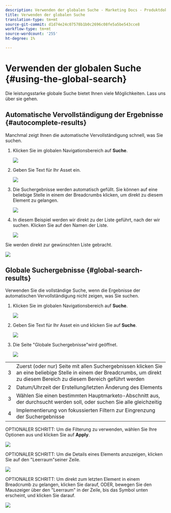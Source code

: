 ```yaml
---
description: Verwenden der globalen Suche - Marketing Docs - Produktdokumentation
title: Verwenden der globalen Suche
translation-type: tm+mt
source-git-commit: d1d74e24c07578b1b0c2696c08fe5a5be543cce8
workflow-type: tm+mt
source-wordcount: '255'
ht-degree: 1%

---
```



# Verwenden der globalen Suche {#using-the-global-search}

Die leistungsstarke globale Suche bietet Ihnen viele Möglichkeiten. Lass uns über sie gehen.

## Automatische Vervollständigung der Ergebnisse {#autocomplete-results}

Manchmal zeigt Ihnen die automatische Vervollständigung schnell, was Sie suchen.

1. Klicken Sie im globalen Navigationsbereich auf **Suche**.

   ![](assets/using-the-global-search-1.png)

1. Geben Sie Text für Ihr Asset ein.

   ![](assets/using-the-global-search-2.png)

1. Die Suchergebnisse werden automatisch gefüllt. Sie können auf eine beliebige Stelle in einem der Breadcrumbs klicken, um direkt zu diesem Element zu gelangen.

   ![](assets/using-the-global-search-3.png)

1. In diesem Beispiel werden wir direkt zu der Liste geführt, nach der wir suchen. Klicken Sie auf den Namen der Liste.

   ![](assets/using-the-global-search-4.png)

Sie werden direkt zur gewünschten Liste gebracht.

![](assets/using-the-global-search-5.png)

## Globale Suchergebnisse {#global-search-results}

Verwenden Sie die vollständige Suche, wenn die Ergebnisse der automatischen Vervollständigung nicht zeigen, was Sie suchen.

1. Klicken Sie im globalen Navigationsbereich auf **Suche**.

   ![](assets/using-the-global-search-6.png)

1. Geben Sie Text für Ihr Asset ein und klicken Sie auf **Suche**.

   ![](assets/using-the-global-search-7.png)

1. Die Seite &quot;Globale Suchergebnisse&quot;wird geöffnet.

   ![](assets/using-the-global-search-8.png)

<table> 
 <tbody>
  <tr>
   <td>3</td> 
   <td>Zuerst (oder nur) Seite mit allen Suchergebnissen klicken Sie an eine beliebige Stelle in einem der Breadcrumbs, um direkt zu diesem Bereich zu diesem Bereich geführt werden</td> 
  </tr>
  <tr>
   <td>2</td> 
   <td>Datum/Uhrzeit der Erstellung/letzten Änderung des Elements</td> 
  </tr>
  <tr>
   <td>3</td> 
   <td>Wählen Sie einen bestimmten Hauptmarketo-Abschnitt aus, der durchsucht werden soll, oder suchen Sie alle gleichzeitig</td> 
  </tr>
  <tr>
   <td>4</td> 
   <td>Implementierung von fokussierten Filtern zur Eingrenzung der Suchergebnisse</td> 
  </tr>
 </tbody>
</table>

OPTIONALER SCHRITT: Um die Filterung zu verwenden, wählen Sie Ihre Optionen aus und klicken Sie auf **Apply**.

![](assets/using-the-global-search-9.png)

OPTIONALER SCHRITT: Um die Details eines Elements anzuzeigen, klicken Sie auf den &quot;Leerraum&quot;seiner Zeile.

![](assets/using-the-global-search-10.png)

OPTIONALER SCHRITT: Um direkt zum letzten Element in einem Breadcrumb zu gelangen, klicken Sie darauf, ODER, bewegen Sie den Mauszeiger über den &quot;Leerraum&quot; in der Zeile, bis das Symbol unten erscheint, und klicken Sie darauf.

![](assets/using-the-global-search-11.png)
